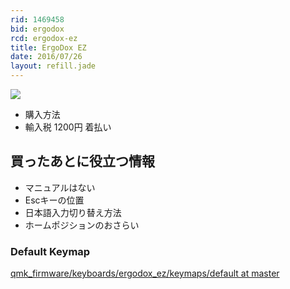 ```yaml
---
rid: 1469458
bid: ergodox
rcd: ergodox-ez
title: ErgoDox EZ
date: 2016/07/26
layout: refill.jade
---
```


![](https://s3-ap-northeast-1.amazonaws.com/syon.github.io/refills/chronicle/201607/ergodoxez.jpg)

- 購入方法
- 輸入税 1200円 着払い


## 買ったあとに役立つ情報

- マニュアルはない
- Escキーの位置
- 日本語入力切り替え方法
- ホームポジションのおさらい

### Default Keymap
[qmk\_firmware/keyboards/ergodox\_ez/keymaps/default at master](https://github.com/jackhumbert/qmk_firmware/tree/master/keyboards/ergodox_ez/keymaps/default)
